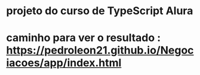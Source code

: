 # projeto do curso de TypeScript Alura
# caminho para ver o resultado : https://pedroleon21.github.io/Negociacoes/app/index.html